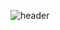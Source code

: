 ![header](https://capsule-render.vercel.app/api?type=waving&height=180&text=pubi?　pubi?　pubi?　pubi?&desc=======================================================================&descAlignY=7&fontSize=75&animation=fadeIn&fontColor=FFFFFF&fontAlignY=37&stroke=000000&strokeWidth=0.6&&color=0:F5EB8F,100:F7C161)
<!--
**pu-bi/pu-bi** is a ✨ _special_ ✨ repository because its `README.md` (this file) appears on your GitHub profile.

Here are some ideas to get you started:

- 🔭 I’m currently working on ...
- 🌱 I’m currently learning ...
- 👯 I’m looking to collaborate on ...
- 🤔 I’m looking for help with ...
- 💬 Ask me about ...
- 📫 How to reach me: ...
- 😄 Pronouns: ...
- ⚡ Fun fact: ...
-->
